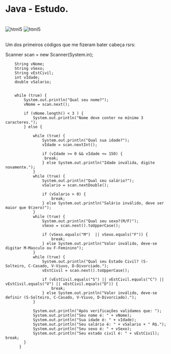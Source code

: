 # Java - Estudo.
<div style = "display: inline_block"><br/>
<img align="center" alt= "html5" src= "https://img.shields.io/badge/Java-ED8B00?style=for-the-badge&logo=openjdk&logoColor=white" />
<img align="center" alt= "html5" src= "https://img.shields.io/badge/Spring-6DB33F?style=for-the-badge&logo=spring&logoColor=white" />
</div><br/>


Um dos primeiros códigos que me fizeram bater cabeça rsrs:

Scanner scan = new Scanner(System.in);
		
		String vNome;
		String vSexo;
		String vEstCivil;
		int vIdade;
		double vSalario;
	
		
		while (true) {
			System.out.println("Qual seu nome?");
			vNome = scan.next();
			
			if (vNome.length() < 3 ) {
				System.out.println("Nome deve conter no mínimo 3 caracteres.");
			} else {
				
				while (true) {
					System.out.println("Qual sua idade?");
					vIdade = scan.nextInt();
					
					if (vIdade >= 0 && vIdade <= 150) {	
					 break;
					} else System.out.println("Idade inválida, digite novamente.");
				}
				while (true) {
					System.out.println("Qual seu salário?");
					vSalario = scan.nextDouble();
					
					if (vSalario > 0) {
						break;
					} else System.out.println("Salário inválido, deve ser maior que 0(zero)");
				}
				while (true) {
					System.out.println("Qual seu sexo?(M/F)");
					vSexo = scan.next().toUpperCase();
					
					if (vSexo.equals("M")  || vSexo.equals("F")) {
						break;
					} else System.out.println("Valor inválido, deve-se digitar M-Masculo ou F-Feminino");
				}
				while (true) {
					System.out.println("Qual seu Estado Civil? (S-Solteiro, C-Casado, V-Viuvo, D-Divorciado.");
					vEstCivil = scan.next().toUpperCase();
					
					if (vEstCivil.equals("S") || vEstCivil.equals("C") || vEstCivil.equals("V") || vEstCivil.equals("D")) {
						break;
					} else System.out.println("Valor inválido, deve-se definir (S-Solteiro, C-Casado, V-Viuvo, D-Divorciado).");
				}
				
				System.out.println("Após verificações validamos que: ");
				System.out.println("Seu nome é: " + vNome);
				System.out.println("Sua idade é: " + vIdade);
				System.out.println("Seu salário é: " + vSalario + " R$.");
				System.out.println("Seu sexo é: " + vSexo);
				System.out.println("Seu estado civil é: " + vEstCivil); break;
			}
		  }
